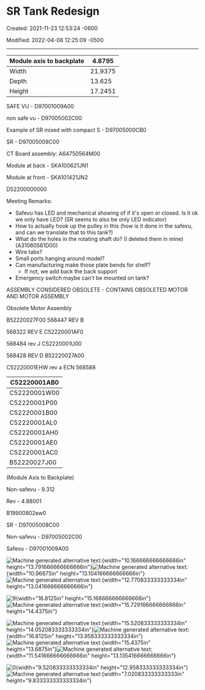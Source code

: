 # SR Tank Redesign

Created: 2021-11-23 12:53:24 -0600

Modified: 2022-04-08 12:25:09 -0500

---

| Module axis to backplate | 4.8795  |
|--------------------------|---------|
| Width                    | 21.9375 |
| Depth                    | 13.625  |
| Height                   | 17.2451 |

SAFE VU - D97001009A00

non safe vu - D97005002C00

Example of SR mixed with compact S - D97005000CB0

SR - D97005008C00

CT Board assembly: A64750564M00





Module at back - SKA100621JN1

Module at front - SKA101421JN2

D52200000000



Meeting Remarks:

-   Safevu has LED and mechanical showing of if it's open or closed. Is it ok we only have LED? (SR seems to also be only LED indicator)
-   How to actually hook up the pulley in this (how is it done in the safevu, and can we translate that to this tank?)
-   What do the holes in the rotating shaft do? (I deleted them in mine) (A31060561D00)
-   Wire tabs?
-   Small ports hanging around model?
-   Can manufacturing make those plate bends for shelf?
    -   If not, we add back the back support
-   Emergency switch maybe can't be mounted on tank?



ASSEMBLY CONSIDERED OBSOLETE - CONTAINS OBSOLETED MOTOR AND MOTOR ASSEMBLY

Obsolete Motor Assembly



B52220027F00 568447 REV B

568322 REV E C52220001AF0

568484 rev J C52220001U00

568428 REV D B52220027A00

C52220001EHW rev a ECN 568588

| C52220001AB0 |
|--------------|
| C52220001W00 |
| C52220001P00 |
| C52220001B00 |
| C52220001AL0 |
| C52220001AH0 |
| C52220001AE0 |
| C52220001AC0 |
| B52220027J00 |

(Module Axis to Backplate)

Non-safevu - 9.312

Rev - 4.88001



B19900802ew0



SR - D97005008C00

Non-safevu - D97005002C00

Safevu - D97001009A00

![Machine generated alternative text: ](Quick-Notes-SR-Tank-Redesign-image1.png){width="10.166666666666666in" height="13.791666666666666in"}![Machine generated alternative text: ](Quick-Notes-SR-Tank-Redesign-image2.png){width="10.96875in" height="13.104166666666666in"}![Machine generated alternative text: ](Quick-Notes-SR-Tank-Redesign-image3.png){width="12.770833333333334in" height="13.041666666666666in"}



![9 ](Quick-Notes-SR-Tank-Redesign-image4.png){width="16.8125in" height="15.166666666666666in"}![Machine generated alternative text: ](Quick-Notes-SR-Tank-Redesign-image5.png){width="15.729166666666666in" height="14.4375in"}



![Machine generated alternative text: ](Quick-Notes-SR-Tank-Redesign-image6.png){width="15.520833333333334in" height="14.052083333333334in"}![Machine generated alternative text: ](Quick-Notes-SR-Tank-Redesign-image7.png){width="16.8125in" height="13.958333333333334in"}![Machine generated alternative text: ](Quick-Notes-SR-Tank-Redesign-image8.png){width="15.4375in" height="13.6875in"}![Machine generated alternative text: ](Quick-Notes-SR-Tank-Redesign-image9.png){width="11.541666666666666in" height="13.135416666666666in"}



![0 ](Quick-Notes-SR-Tank-Redesign-image10.png){width="9.520833333333334in" height="12.958333333333334in"}![Machine generated alternative text: ](Quick-Notes-SR-Tank-Redesign-image11.png){width="7.020833333333333in" height="9.833333333333334in"}












